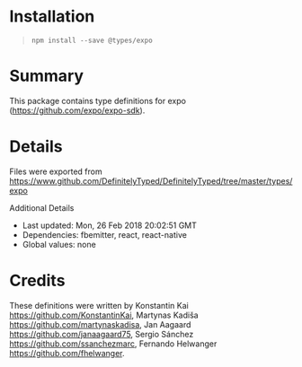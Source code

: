# Installation
> `npm install --save @types/expo`

# Summary
This package contains type definitions for expo (https://github.com/expo/expo-sdk).

# Details
Files were exported from https://www.github.com/DefinitelyTyped/DefinitelyTyped/tree/master/types/expo

Additional Details
 * Last updated: Mon, 26 Feb 2018 20:02:51 GMT
 * Dependencies: fbemitter, react, react-native
 * Global values: none

# Credits
These definitions were written by Konstantin Kai <https://github.com/KonstantinKai>, Martynas Kadiša <https://github.com/martynaskadisa>, Jan Aagaard <https://github.com/janaagaard75>, Sergio Sánchez <https://github.com/ssanchezmarc>, Fernando Helwanger <https://github.com/fhelwanger>.
